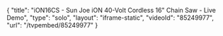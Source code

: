 {
    "title": "iON16CS - Sun Joe iON 40-Volt Cordless 16\" Chain Saw - Live Demo",
    "type": "solo",
    "layout": "iframe-static",
    "videoId": "85249977",
    "url": "\/tvpembed\/85249977"
}